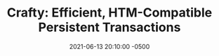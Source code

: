 ---
layout: paper-summary
title:  "Crafty: Efficient, HTM-Compatible Persistent Transactions"
date:   2021-06-13 20:10:00 -0500
categories: paper
paper_title: "Crafty: Efficient, HTM-Compatible Persistent Transactions"
paper_link: https://dl.acm.org/doi/10.1145/3385412.3385991
paper_keyword: NVM; HTM; Crafty; TSX/RTM
paper_year: FAST 2021
rw_set:
htm_cd:
htm_cr:
version_mgmt:
---